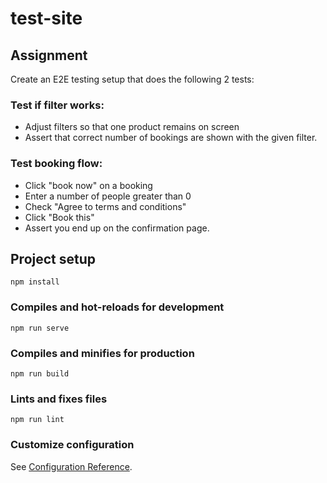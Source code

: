 # test-site

## Assignment

Create an E2E testing setup that does the following 2 tests:

### Test if filter works:

- Adjust filters so that one product remains on screen
- Assert that correct number of bookings are shown with the given filter.

### Test booking flow:

- Click "book now" on a booking
- Enter a number of people greater than 0
- Check "Agree to terms and conditions"
- Click "Book this"
- Assert you end up on the confirmation page.

## Project setup

```
npm install
```

### Compiles and hot-reloads for development

```
npm run serve
```

### Compiles and minifies for production

```
npm run build
```

### Lints and fixes files

```
npm run lint
```

### Customize configuration

See [Configuration Reference](https://cli.vuejs.org/config/).
